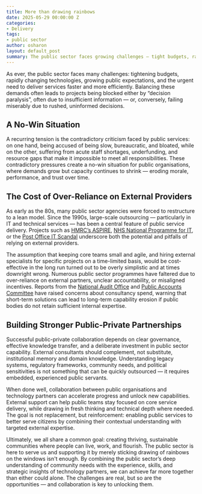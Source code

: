 ```yaml
---
title: More than drawing rainbows
date: 2025-05-29 00:00:00 Z
categories:
- Delivery
tags:
- public sector
author: osharon
layout: default_post
summary: The public sector faces growing challenges — tight budgets, rapid tech change, rising expectations, and staff shortages — often leading to decision paralysis or rushed mistakes. Many agencies found a solution by partnering with private consultancies to provide agile and robust solutions. True success relies on combining public sector knowledge with private sector expertise, showing that collaboration is key to stronger, more resilient communities.
---
```

As ever, the public sector faces many challenges: tightening budgets, rapidly changing technologies, growing public expectations, and the urgent need to deliver services faster and more efficiently. Balancing these demands often leads to projects being blocked either by “decision paralysis”, often due to insufficient information — or, conversely, failing miserably due to rushed, uninformed decisions.

## A No-Win Situation

A recurring tension is the contradictory criticism faced by public services: on one hand, being accused of being slow, bureaucratic, and bloated, while on the other, suffering from acute staff shortages, underfunding, and resource gaps that make it impossible to meet all responsibilities. These contradictory pressures create a no-win situation for public organisations, where demands grow but capacity continues to shrink — eroding morale, performance, and trust over time.

## The Cost of Over-Reliance on External Providers

As early as the 80s, many public sector agencies were forced to restructure to a lean model. Since the 1990s, large-scale outsourcing — particularly in IT and technical services — has been a central feature of public service delivery. Projects such as [HMRC’s ASPIRE](https://www.computerweekly.com/opinion/A-decade-after-breaking-HMRCs-Aspire-deal-the-Post-Office-scandal-exposes-glaring-similarities), [NHS National Programme for IT](https://pubmed.ncbi.nlm.nih.gov/28166675/), or the [Post Office IT Scandal](https://en.wikipedia.org/wiki/British_Post_Office_scandal) underscore both the potential and pitfalls of relying on external providers. 

The assumption that keeping core teams small and agile, and hiring external specialists for specific projects on a time-limited basis, would be cost-effective in the long run turned out to be overly simplistic and at times downright wrong. Numerous public sector programmes have faltered due to over-reliance on external partners, unclear accountability, or misaligned incentives. Reports from the [National Audit Office](https://www.business-reporter.co.uk/improving-business-performance/delivering-successful-government-it-projects) and [Public Accounts Committee](https://www.uk-cpa.org/what-we-do/public-accounts-committees) have raised concerns about consultancy spend, warning that short-term solutions can lead to long-term capability erosion if public bodies do not retain sufficient internal expertise.

## Building Stronger Public-Private Partnerships

Successful public-private collaboration depends on clear governance, effective knowledge transfer, and a deliberate investment in public sector capability. External consultants should complement, not substitute, institutional memory and domain knowledge. Understanding legacy systems, regulatory frameworks, community needs, and political sensitivities is not something that can be quickly outsourced — it requires embedded, experienced public servants.

When done well, collaboration between public organisations and technology partners can accelerate progress and unlock new capabilities. External support can help public teams stay focused on core service delivery, while drawing in fresh thinking and technical depth where needed. The goal is not replacement, but reinforcement: enabling public services to better serve citizens by combining their contextual understanding with targeted external expertise.

Ultimately, we all share a common goal: creating thriving, sustainable communities where people can live, work, and flourish. The public sector is here to serve us and supporting it by merely sticking drawing of rainbows on the windows isn't enough. By combining the public sector’s deep understanding of community needs with the experience, skills, and strategic insights of technology partners, we can achieve far more together than either could alone. The challenges are real, but so are the opportunities — and collaboration is key to unlocking them.
